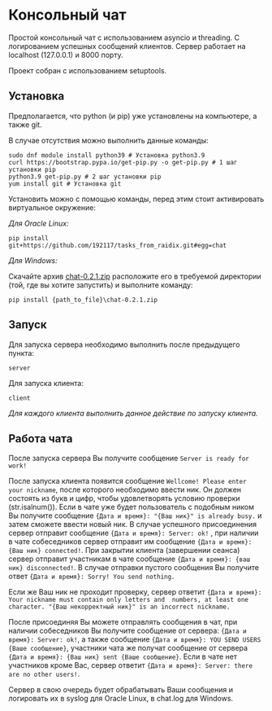 # Консольный чат

Простой консольный чат с использованием asyncio и threading. С логированием успешных сообщений клиентов.
Сервер работает на localhost (127.0.0.1) и 8000 порту.

Проект собран с использованием setuptools.

## Установка

Предполагается, что python (и pip) уже установлены на компьютере, а также git.

В случае отсутствия можно выполнить данные команды:

```
sudo dnf module install python39 # Установка python3.9
curl https://bootstrap.pypa.io/get-pip.py -o get-pip.py # 1 шаг установки pip
python3.9 get-pip.py # 2 шаг установки pip
yum install git # Установка git
```

Установить можно с помощью команды, перед этим стоит активировать виртуальное окружение:

_Для Oracle Linux:_

```
pip install git+https://github.com/192117/tasks_from_raidix.git#egg=chat
```

_Для Windows:_

Скачайте архив [chat-0.2.1.zip](https://github.com/192117/tasks_from_raidix/tree/master/dist) расположите его в
требуемой директории (той, где вы хотите запустить) и выполните команду:
```
pip install {path_to_file}\chat-0.2.1.zip
```

## Запуск

Для запуска сервера необходимо выполнить после предыдущего пункта:

```
server
```

Для запуска клиента:

```
client
```

_Для каждого клиента выполнить данное действие по запуску клиента._

## Работа чата

После запуска сервера Вы получите сообщение ```Server is ready for work!```

После запуска клиента появится сообщение ```Wellcome! Please enter your nickname```, после которого необходимо ввести ник.
Он должен состоять из букв и цифр, чтобы удовлетворять условию проверки (str.isalnum()). Если в чате уже будет пользователь
с подобным ником Вы получите сообщение ```{Дата и время}: "{Ваш ник}" is already busy.``` и затем сможете ввести новый ник.
В случае успешного присоединения сервер отправит сообщение ```{Дата и время}: Server: ok!``` , при наличии в чате 
собеседников сервер отправит им сообщение ```{Дата и время}: {Ваш ник} connected!```. При закрытии клиента (завершении 
сеанса) сервер отправит участникам в чате сообщение ```{Дата и время}: {ваш ник} disconnected!```. В случае отправки 
пустого сообщения Вы получите ответ ```{Дата и время}: Sorry! You send nothing.```

Если же Ваш ник не проходит проверку, сервер ответит ```{Дата и время}: Your nickname must contain only letters and 
numbers, at least one character. "{Ваш некорректный ник}" is an incorrect nickname.```

После присоединяя Вы можете отправлять сообщения в чат, при наличии собеседников Вы получите сообщение от сервера:
```{Дата и время}: Server: ok!```, а также сообщение ```{Дата и время}: YOU SEND USERS {Ваше сообщение}```, участники 
чата же получат сообщение от сервера ```{Дата и время}: {Ваш ник} sent {Ваше сообщение}```. Если в чате нет участников 
кроме Вас, сервер ответит ```{Дата и время}: Server: there are no other users!```. 

Сервер в свою очередь будет обрабатывать Ваши сообщения и логировать их в syslog для Oracle Linux, в chat.log для Windows.

